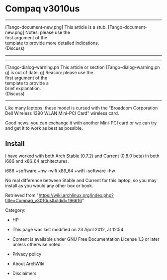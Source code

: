 Compaq v3010us
==============

  ------------------------ ------------------------ ------------------------
  [Tango-document-new.png] This article is a stub.  [Tango-document-new.png]
                           Notes: please use the    
                           first argument of the    
                           template to provide more 
                           detailed indications.    
                           (Discuss)                
  ------------------------ ------------------------ ------------------------

  ------------------------ ------------------------ ------------------------
  [Tango-dialog-warning.pn This article or section  [Tango-dialog-warning.pn
  g]                       is out of date.          g]
                           Reason: please use the   
                           first argument of the    
                           template to provide a    
                           brief explanation.       
                           (Discuss)                
  ------------------------ ------------------------ ------------------------

Like many laptops, these model is cursed with the "Broadcom Corporation
Dell Wireless 1390 WLAN Mini-PCI Card" wireless card.

Good news, you can exchange it with another Mini-PCI card or we can try
and get it to work as best as possible.

Install
-------

I have worked with both Arch Stable (0.7.2) and Current (0.8.0 beta) in
both i686 and x86_64 architectures.

i686 +software +hw -wifi x86_64 +wifi -software -hw

No real difference between Stable and Current for this laptop, so you
may install as you would any other box or book.

Retrieved from
"https://wiki.archlinux.org/index.php?title=Compaq_v3010us&oldid=196616"

Category:

-   HP

-   This page was last modified on 23 April 2012, at 12:54.
-   Content is available under GNU Free Documentation License 1.3 or
    later unless otherwise noted.
-   Privacy policy
-   About ArchWiki
-   Disclaimers
